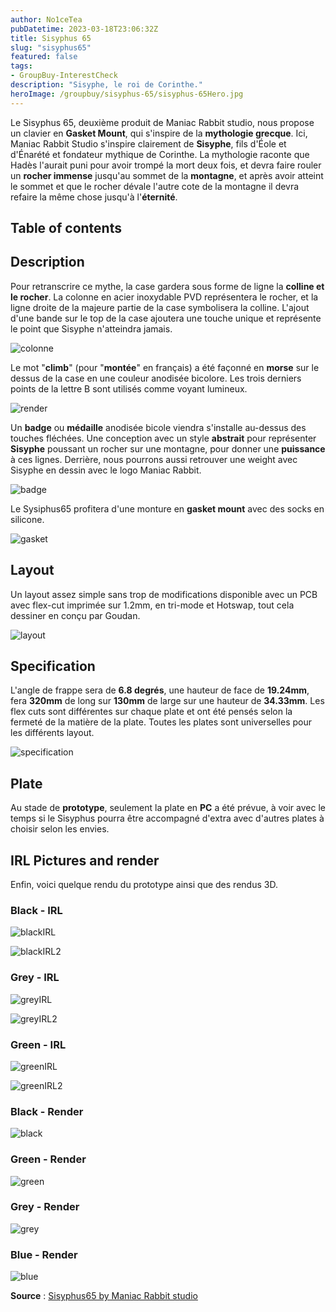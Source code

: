 ```yaml
---
author: No1ceTea
pubDatetime: 2023-03-18T23:06:32Z
title: Sisyphus 65
slug: "sisyphus65"
featured: false
tags:
- GroupBuy-InterestCheck
description: "Sisyphe, le roi de Corinthe."
heroImage: /groupbuy/sisyphus-65/sisyphus-65Hero.jpg
---
```


Le Sisyphus 65, deuxième produit de Maniac Rabbit studio, nous propose un clavier en **Gasket Mount**, qui s'inspire de la **mythologie grecque**. Ici, Maniac Rabbit Studio s'inspire clairement de **Sisyphe**, fils d'Éole et d'Énarété et fondateur mythique de Corinthe. La mythologie raconte que Hadès l'aurait puni pour avoir trompé la mort deux fois, et devra faire rouler un **rocher immense** jusqu'au sommet de la **montagne**, et après avoir atteint le sommet et que le rocher dévale l'autre cote de la montagne il devra refaire la même chose jusqu'à l'**éternité**.

## Table of contents

## Description

Pour retranscrire ce mythe, la case gardera sous forme de ligne la **colline et le rocher**. La colonne en acier inoxydable PVD représentera le rocher, et la ligne droite de la majeure partie de la case symbolisera la colline. L'ajout d'une bande sur le top de la case ajoutera une touche unique et représente le point que Sisyphe n'atteindra jamais.

![colonne](/groupbuy/sisyphus-65/colonne.jpg)

Le mot "**climb**" (pour "**montée**" en français) a été façonné en **morse** sur le dessus de la case en une couleur anodisée bicolore. Les trois derniers points de la lettre B sont utilisés comme voyant lumineux.

![render](/groupbuy/sisyphus-65/render.jpg)

Un **badge** ou **médaille** anodisée bicole viendra s'installe au-dessus des touches fléchées. Une conception avec un style **abstrait** pour représenter **Sisyphe** poussant un rocher sur une montagne, pour donner une **puissance** à ces lignes. Derrière, nous pourrons aussi retrouver une weight avec Sisyphe en dessin avec le logo Maniac Rabbit.

![badge](/groupbuy/sisyphus-65/badge.jpg)

Le Sysiphus65 profitera d'une monture en **gasket mount** avec des socks en silicone.

![gasket](/groupbuy/sisyphus-65/gasket.jpg)

## Layout

Un layout assez simple sans trop de modifications disponible avec un PCB avec flex-cut imprimée sur 1.2mm, en tri-mode et Hotswap, tout cela dessiner en conçu par Goudan.

![layout](/groupbuy/sisyphus-65/layout.jpg)

## Specification

L'angle de frappe sera de **6.8 degrés**, une hauteur de face de **19.24mm**, fera **320mm** de long sur **130mm** de large sur une hauteur de **34.33mm**. Les flex cuts sont différentes sur chaque plate et ont été pensés selon la fermeté de la matière de la plate. Toutes les plates sont universelles pour les différents layout.

![specification](/groupbuy/sisyphus-65/specification.jpg)

## Plate

Au stade de **prototype**, seulement la plate en **PC** a été prévue, à voir avec le temps si le Sisyphus pourra être accompagné d'extra avec d'autres plates à choisir selon les envies.

## IRL Pictures and render

Enfin, voici quelque rendu du prototype ainsi que des rendus 3D.

### Black - IRL

![blackIRL](/groupbuy/sisyphus-65/blackIRL.jpg)

![blackIRL2](/groupbuy/sisyphus-65/blackIRL2.jpg)

### Grey - IRL

![greyIRL](/groupbuy/sisyphus-65/greyIRL.jpg)

![greyIRL2](/groupbuy/sisyphus-65/greyIRL2.jpg)

### Green - IRL

![greenIRL](/groupbuy/sisyphus-65/greenIRL.jpg)

![greenIRL2](/groupbuy/sisyphus-65/greenIRL2.jpg)

### Black - Render

![black](/groupbuy/sisyphus-65/black.jpg)

### Green - Render

![green](/groupbuy/sisyphus-65/green.jpg)

### Grey - Render

![grey](/groupbuy/sisyphus-65/grey.jpg)

### Blue - Render

![blue](/groupbuy/sisyphus-65/blue.jpg)

**Source** : [Sisyphus65 by Maniac Rabbit studio](https://geekhack.org/index.php?topic=119447.0)

